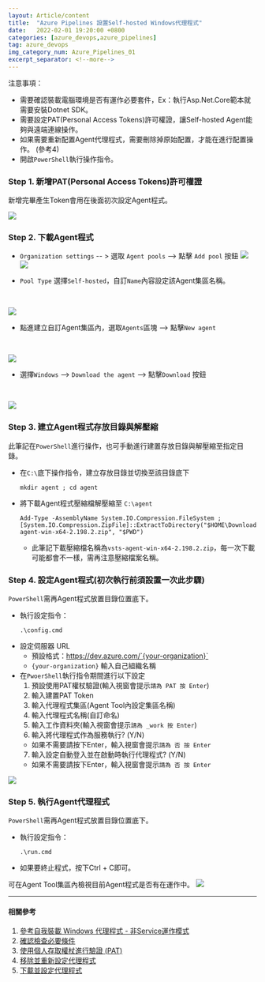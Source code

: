 ```yaml
---
layout: Article/content
title:  "Azure Pipelines 設置Self-hosted Windows代理程式"
date:   2022-02-01 19:20:00 +0800
categories: [azure_devops,azure_pipelines]
tag: azure_devops
img_category_num: Azure_Pipelines_01
excerpt_separator: <!--more-->
---
```


<!--more-->


注意事項：
* 需要確認裝載電腦環境是否有運作必要套件，Ex：執行Asp.Net.Core範本就需要安裝Dotnet SDK。
* 需要設定PAT(Personal Access Tokens)許可權證，讓Self-hosted Agent能夠與遠端連線操作。
* 如果需要重新配置Agent代理程式，需要刪除掉原始配置，才能在進行配置操作。 (參考4)
* 開啟`PowerShell`執行操作指令。

### Step 1. 新增PAT(Personal Access Tokens)許可權證

<p>
新增完畢產生Token會用在後面初次設定Agent程式。
</P>

![](Azure_Pipelines_01_1.jpg)

### Step 2. 下載Agent程式

* `Organization settings` -- > 選取 `Agent pools` --> 點擊 `Add pool` 按鈕
![](Azure_Pipelines_01_2.jpg)
![](Azure_Pipelines_01_2-1.jpg)

* `Pool Type` 選擇`Self-hosted`，自訂`Name`內容設定該Agent集區名稱。
<br/>

![](Azure_Pipelines_01_2-2.jpg)

* 點進建立自訂Agent集區內，選取`Agents`區塊 --> 點擊`New agent`
<br/>

![](Azure_Pipelines_01_2-3.jpg)

* 選擇`Windows` --> `Download the agent` --> 點擊`Download` 按鈕
<br/>

![](Azure_Pipelines_01_2-4.jpg)

### Step 3. 建立Agent程式存放目錄與解壓縮

此筆記在`PowerShell`進行操作，也可手動進行建置存放目錄與解壓縮至指定目錄。

* 在`C:\`底下操作指令，建立存放目錄並切換至該目錄底下
  ```
  mkdir agent ; cd agent
  ```
* 將下載Agent程式壓縮檔解壓縮至 `C:\agent`  
  ```
  Add-Type -AssemblyName System.IO.Compression.FileSystem ; [System.IO.Compression.ZipFile]::ExtractToDirectory("$HOME\Downloads\vsts-agent-win-x64-2.198.2.zip", "$PWD")
  ```
  - 此筆記下載壓縮檔名稱為`vsts-agent-win-x64-2.198.2.zip`，每一次下載可能都會不一樣，需再注意壓縮檔案名稱。

### Step 4. 設定Agent程式(初次執行前須設置一次此步驟)

`PowerShell`需再Agent程式放置目錄位置底下。

* 執行設定指令：
  ```
  .\config.cmd
  ```
* 設定伺服器 URL
  * 預設格式：https://dev.azure.com/`{your-organization}`
  * `{your-organization}` 輸入自己組織名稱
* 在`PwoerShell`執行指令期間進行以下設定
  1. 預設使用PAT權杖驗證(輸入視窗會提示`請為 PAT 按 Enter`)
  2. 輸入建置PAT Token
  3. 輸入代理程式集區(Agent Tool內設定集區名稱)
  4. 輸入代理程式名稱(自訂命名)
  5. 輸入工作資料夾(輸入視窗會提示`請為 _work 按 Enter`)
  6. 輸入將代理程式作為服務執行? (Y/N)
    * 如果不需要請按下Enter，輸入視窗會提示`請為 否 按 Enter`
  7. 輸入設定自動登入並在啟動時執行代理程式? (Y/N)
    * 如果不需要請按下Enter，輸入視窗會提示`請為 否 按 Enter`

![](Azure_Pipelines_01_3.jpg)

### Step 5. 執行Agent代理程式

`PowerShell`需再Agent程式放置目錄位置底下。

* 執行設定指令：
  ```
  .\run.cmd
  ```
* 如果要終止程式，按下Ctrl + C即可。

可在Agent Tool集區內檢視目前Agent程式是否有在運作中。
![](Azure_Pipelines_01_4.jpg)

---

#### 相關參考
1. [參考自我裝載 Windows 代理程式 - 非Service運作模式](https://docs.microsoft.com/zh-tw/azure/devops/pipelines/agents/v2-windows?view=azure-devops#download-and-configure-the-agent)
2. [確認檢查必要條件](https://docs.microsoft.com/zh-tw/azure/devops/pipelines/agents/v2-windows?view=azure-devops#check-prerequisites)
3. [使用個人存取權杖進行驗證 (PAT) ](https://docs.microsoft.com/zh-tw/azure/devops/pipelines/agents/v2-windows?view=azure-devops#authenticate-with-a-personal-access-token-pat)
4. [移除並重新設定代理程式](https://docs.microsoft.com/zh-tw/azure/devops/pipelines/agents/v2-windows?view=azure-devops#remove-and-re-configure-an-agent)
5. [下載並設定代理程式](https://docs.microsoft.com/zh-tw/azure/devops/pipelines/agents/v2-windows?view=azure-devops#download-and-configure-the-agent)

